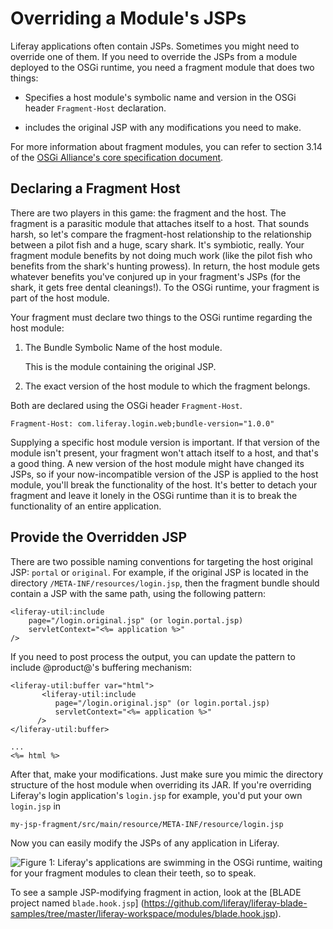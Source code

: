 # Overriding a Module's JSPs [](id=overriding-a-modules-jsps)

Liferay applications often contain JSPs. Sometimes you might need to override
one of them. If you need to override the JSPs from a module deployed to the OSGi
runtime, you need a fragment module that does two things:

-  Specifies a host module's symbolic name and version in the OSGi header 
   `Fragment-Host` declaration.

-  includes the original JSP with any modifications you need to make.

For more information about fragment modules, you can refer to section 3.14 of the [OSGi Alliance's core specification document](https://www.osgi.org/developer/downloads/release-6/).

## Declaring a Fragment Host [](id=declaring-a-fragment-host)

There are two players in this game: the fragment and the host. The fragment is
a parasitic module that attaches itself to a host. That sounds harsh, so let's
compare the fragment-host relationship to the relationship between a pilot fish
and a huge, scary shark. It's symbiotic, really. Your fragment module benefits
by not doing much work (like the pilot fish who benefits from the shark's
hunting prowess). In return, the host module gets whatever benefits you've
conjured up in your fragment's JSPs (for the shark, it gets free dental
cleanings!). To the OSGi runtime, your fragment is part of the host module.

Your fragment must declare two things to the OSGi runtime regarding the host
module:

1. The Bundle Symbolic Name of the host module.

    This is the module containing the original JSP.

2. The exact version of the host module to which the fragment belongs.

Both are declared using the OSGi header `Fragment-Host`.

    Fragment-Host: com.liferay.login.web;bundle-version="1.0.0"

Supplying a specific host module version is important. If that version of the
module isn't present, your fragment won't attach itself to a host, and that's a
good thing. A new version of the host module might have changed its JSPs, so if
your now-incompatible version of the JSP is applied to the host module, you'll
break the functionality of the host. It's better to detach your fragment
and leave it lonely in the OSGi runtime than it is to break the functionality of
an entire application.

## Provide the Overridden JSP [](id=provide-the-overridden-jsp)

There are two possible naming conventions for targeting the host original JSP: 
`portal` or `original`. For example, if the original JSP is located in the 
directory `/META-INF/resources/login.jsp`, then the fragment bundle should 
contain a JSP with the same path, using the following pattern:

    <liferay-util:include 
        page="/login.original.jsp" (or login.portal.jsp) 
        servletContext="<%= application %>" 
    />

If you need to post process the output, you can update the pattern to include 
@product@'s buffering mechanism:

    <liferay-util:buffer var="html">
           <liferay-util:include 
              page="/login.original.jsp" (or login.portal.jsp)
              servletContext="<%= application %>" 
          />
    </liferay-util:buffer>

    ...
    <%= html %> 

After that, make your modifications. Just make sure you mimic the directory 
structure of the host module when overriding its JAR. If you're overriding 
Liferay's login application's `login.jsp` for example, you'd put your own 
`login.jsp` in 

    my-jsp-fragment/src/main/resource/META-INF/resource/login.jsp

Now you can easily modify the JSPs of any application in Liferay.

![Figure 1: Liferay's applications are swimming in the OSGi runtime, waiting for your fragment modules to clean their teeth, so to speak.](../../../images/sharks.jpg)
<!--https://commons.wikimedia.org/wiki/File:Carcharhinus_perezi_bahamas_feeding.jpg-->

To see a sample JSP-modifying fragment in action, look at the [BLADE project
named `blade.hook.jsp`] (https://github.com/liferay/liferay-blade-samples/tree/master/liferay-workspace/modules/blade.hook.jsp).

